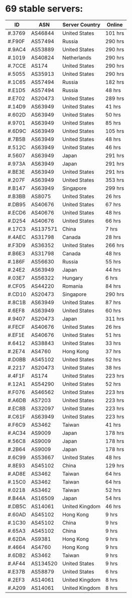 # 69 stable servers:

| ID | ASN | Server Country | Online |
| ------ | ------ | ------ | ------ |
| #.3769 | AS46844 | United States | 101 hrs |
| #.F90F | AS57494 | Russia | 290 hrs |
| #.9AC4 | AS53889 | United States | 290 hrs |
| #.1019 | AS40824 | Netherlands | 290 hrs |
| #.7CCE | AS174 | United States | 290 hrs |
| #.5055 | AS35913 | United States | 290 hrs |
| #.1C65 | AS57494 | Russia | 182 hrs |
| #.E1D5 | AS57494 | Russia | 48 hrs |
| #.E702 | AS20473 | United States | 289 hrs |
| #.14D9 | AS63949 | United States | 41 hrs |
| #.602D | AS63949 | United States | 50 hrs |
| #.9701 | AS63949 | United States | 85 hrs |
| #.6D9C | AS63949 | United States | 105 hrs |
| #.7B5B | AS63949 | United States | 48 hrs |
| #.512C | AS63949 | United States | 46 hrs |
| #.5607 | AS63949 | Japan | 291 hrs |
| #.973A | AS63949 | Japan | 291 hrs |
| #.BE3E | AS63949 | United States | 291 hrs |
| #.207F | AS63949 | United States | 353 hrs |
| #.B147 | AS63949 | Singapore | 299 hrs |
| #.B3BB | AS8075 | United States | 26 hrs |
| #.DB95 | AS40676 | United States | 67 hrs |
| #.ECD6 | AS40676 | United States | 48 hrs |
| #.D254 | AS40676 | United States | 66 hrs |
| #.17C3 | AS137571 | China | 7 hrs |
| #.4AEC | AS31798 | Canada | 28 hrs |
| #.F3D9 | AS36352 | United States | 266 hrs |
| #.B6E3 | AS31798 | Canada | 48 hrs |
| #.186F | AS56630 | Russia | 55 hrs |
| #.24E2 | AS63949 | Japan | 44 hrs |
| #.03E7 | AS56322 | Hungary | 6 hrs |
| #.CF05 | AS44220 | Romania | 84 hrs |
| #.CD10 | AS20473 | Singapore | 290 hrs |
| #.8C1B | AS63949 | United States | 87 hrs |
| #.6EF8 | AS63949 | United States | 60 hrs |
| #.9407 | AS20473 | Japan | 311 hrs |
| #.FECF | AS40676 | United States | 26 hrs |
| #.EF1E | AS40676 | United States | 51 hrs |
| #.6412 | AS38843 | United States | 33 hrs |
| #.2E74 | AS4760 | Hong Kong | 37 hrs |
| #.D0BB | AS45102 | United States | 52 hrs |
| #.2217 | AS20473 | United States | 38 hrs |
| #.4F1F | AS174 | United States | 223 hrs |
| #.12A1 | AS54290 | United States | 52 hrs |
| #.F076 | AS46562 | United States | 223 hrs |
| #.A6DB | AS7203 | United States | 223 hrs |
| #.EC8B | AS32097 | United States | 223 hrs |
| #.C61F | AS63949 | United States | 223 hrs |
| #.F6C9 | AS3462 | Taiwan | 41 hrs |
| #.AC34 | AS9009 | Japan | 178 hrs |
| #.56C8 | AS9009 | Japan | 178 hrs |
| #.2B64 | AS9009 | Japan | 178 hrs |
| #.6C99 | AS53667 | United States | 48 hrs |
| #.8E93 | AS45102 | China | 129 hrs |
| #.AD8E | AS3462 | Taiwan | 64 hrs |
| #.15C0 | AS3462 | Taiwan | 64 hrs |
| #.0218 | AS3462 | Taiwan | 52 hrs |
| #.B44A | AS16509 | Japan | 54 hrs |
| #.DB5C | AS14061 | United Kingdom | 46 hrs |
| #.60AD | AS45102 | Hong Kong | 9 hrs |
| #.1C30 | AS45102 | China | 9 hrs |
| #.65A3 | AS45102 | China | 9 hrs |
| #.62DA | AS9381 | Hong Kong | 9 hrs |
| #.4664 | AS4760 | Hong Kong | 9 hrs |
| #.6DB2 | AS3462 | Taiwan | 9 hrs |
| #.AF44 | AS134520 | United States | 9 hrs |
| #.E37B | AS58879 | United States | 6 hrs |
| #.2EF3 | AS14061 | United Kingdom | 8 hrs |
| #.A209 | AS14061 | United Kingdom | 8 hrs |

